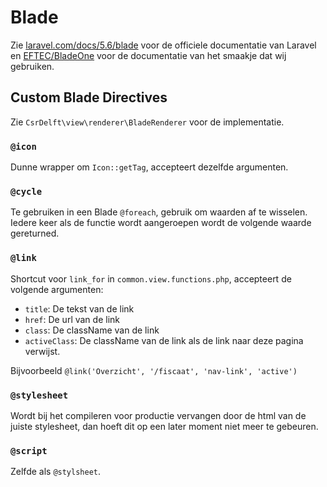 # Blade

Zie [laravel.com/docs/5.6/blade](https://laravel.com/docs/5.6/blade) voor de officiele documentatie van Laravel en [EFTEC/BladeOne](https://github.com/EFTEC/BladeOne) voor de documentatie van het smaakje dat wij gebruiken.

## Custom Blade Directives

Zie `CsrDelft\view\renderer\BladeRenderer` voor de implementatie.

### `@icon`

Dunne wrapper om `Icon::getTag`, accepteert dezelfde argumenten.

### `@cycle`

Te gebruiken in een Blade `@foreach`, gebruik om waarden af te wisselen. Iedere keer als de functie wordt aangeroepen wordt de volgende waarde gereturned.

### `@link`

Shortcut voor `link_for` in `common.view.functions.php`, accepteert de volgende argumenten:
 * `title`: De tekst van de link
 * `href`: De url van de link
 * `class`: De className van de link
 * `activeClass`: De className van de link als de link naar deze pagina verwijst.

Bijvoorbeeld `@link('Overzicht', '/fiscaat', 'nav-link', 'active')`

### `@stylesheet`

Wordt bij het compileren voor productie vervangen door de html van de juiste stylesheet, dan hoeft dit op een later moment niet meer te gebeuren.

### `@script`

Zelfde als `@stylsheet`.
